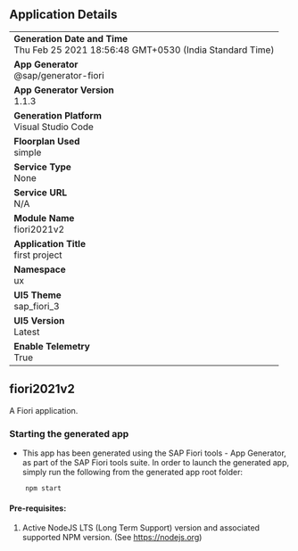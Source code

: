 ## Application Details
|               |
| ------------- |
|**Generation Date and Time**<br>Thu Feb 25 2021 18:56:48 GMT+0530 (India Standard Time)|
|**App Generator**<br>@sap/generator-fiori|
|**App Generator Version**<br>1.1.3|
|**Generation Platform**<br>Visual Studio Code|
|**Floorplan Used**<br>simple|
|**Service Type**<br>None|
|**Service URL**<br>N/A
|**Module Name**<br>fiori2021v2|
|**Application Title**<br>first project|
|**Namespace**<br>ux|
|**UI5 Theme**<br>sap_fiori_3|
|**UI5 Version**<br>Latest|
|**Enable Telemetry**<br>True|

## fiori2021v2

A Fiori application.

### Starting the generated app

-   This app has been generated using the SAP Fiori tools - App Generator, as part of the SAP Fiori tools suite.  In order to launch the generated app, simply run the following from the generated app root folder:

```
    npm start
```


#### Pre-requisites:

1. Active NodeJS LTS (Long Term Support) version and associated supported NPM version.  (See https://nodejs.org)


